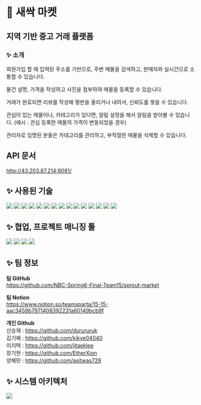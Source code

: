# 🌱 새싹 마켓
## 지역 기반 중고 거래 플랫폼
### ✨ 소개
회원가입 할 때 입력된 주소를 기반으로, 주변 매물을 검색하고, 판매자와 실시간으로 소통할 수 있습니다. 

물건 설명, 가격을 작성하고 사진을 첨부하여 매물을 등록할 수 있습니다.

거래가 완료되면 리뷰를 작성해 평판을 올리거나 내려서, 신뢰도를 쌓을 수 있습니다. 

관심이 있는 매물이나, 카테고리가 있다면, 알림 설정을 해서 알림을 받아볼 수 있습니다. (예시 : 관심 등록한 매물의 가격이 변동되었을 경우)

관리자로 임명된 분들은 카테고리를 관리하고, 부적절한 매물을 삭제할 수 있습니다.

## API 문서
http://43.203.87.214:8081/

## ✨ 사용된 기술
<img src="https://img.shields.io/badge/Spring Boot-6DB33F?style=for-the-badge&logo=Spring Boot&logoColor=white">
<img src="https://img.shields.io/badge/Spring Security-6DB33F?style=for-the-badge&logo=Spring Security&logoColor=white">
<img src="https://img.shields.io/badge/Hibernate-59666C?style=for-the-badge&logo=Hibernate&logoColor=white">
<img src="https://img.shields.io/badge/MySQL-4479A1?style=for-the-badge&logo=MySQL&logoColor=white">
<img src="https://img.shields.io/badge/Redis-FF4438?style=for-the-badge&logo=Redis&logoColor=white">
<img src="https://img.shields.io/badge/HTML5-E34F26?style=for-the-badge&logo=HTML5&logoColor=white">
<img src="https://img.shields.io/badge/JavaScript-F7DF1E?style=for-the-badge&logo=JavaScript&logoColor=white">
<img src="https://img.shields.io/badge/Amazon EC2-FF9900?style=for-the-badge&logo=Amazon EC2&logoColor=white">
<img src="https://img.shields.io/badge/Amazon ElastiCache-C925D1?style=for-the-badge&logo=Amazon ElastiCache&logoColor=white">
<img src="https://img.shields.io/badge/Amazon RDS-527FFF?style=for-the-badge&logo=Amazon RDS&logoColor=white">
<img src="https://img.shields.io/badge/Github Actions-2088FF?style=for-the-badge&logo=Github Actions&logoColor=white">
<img src="https://img.shields.io/badge/OpenAPI Initiative-6BA539?style=for-the-badge&logo=OpenAPI Initiative&logoColor=white">
<img src="https://img.shields.io/badge/swagger-85EA2D?style=for-the-badge&logo=swagger&logoColor=black">
<img src="https://img.shields.io/badge/Docker-2496ED?style=for-the-badge&logo=Docker&logoColor=white">
<img src="https://img.shields.io/badge/Portainer-13BEF9?style=for-the-badge&logo=Portainer&logoColor=white">

## ✨ 협업, 프로젝트 매니징 툴
<img src="https://img.shields.io/badge/Notion-000000?style=for-the-badge&logo=Notion&logoColor=white">
<img src="https://img.shields.io/badge/Github-181717?style=for-the-badge&logo=Github&logoColor=white">
<img src="https://img.shields.io/badge/Trello-0052CC?style=for-the-badge&logo=Trello&logoColor=white">
<img src="https://img.shields.io/badge/Slack-4A154B?style=for-the-badge&logo=Slack&logoColor=white">

## ✨ 팀 정보

**팀 GitHub** </br> https://github.com/NBC-Spring6-Final-Team15/sprout-market</br>

**팀 Notion** </br> https://www.notion.so/teamsparta/15-15-aac3459b7971408392231a60149bcb9f</br>

**개인 Github**</br>
신승재 : https://github.com/durururuk</br>
김기혜 : https://github.com/kikye04040</br>
이지택 : https://github.com/jitaeklee</br>
장기현 : https://github.com/EtherXion</br>
양혜민 : https://github.com/asitwas729</br>

## ✨ 시스템 아키텍처 
<img src="https://cdn.discordapp.com/attachments/1262935762484068405/1302864536868487220/w2000.png?ex=6729aaa7&is=67285927&hm=be604baf02c07d1384566e8f1025f7ea4fdcccb7c05ff2cca99c49c2d7e96cf2&">









